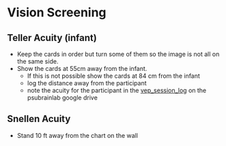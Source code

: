 # Vision Screening

## Teller Acuity (infant)
- Keep the cards in order but turn some of them so the image is not all on the same side.
- Show the cards at 55cm away from the infant. 
  - If this is not possible show the cards at 84 cm from the infant
  - log the distance away from the participant
  - note the acuity for the participant in the [vep_session_log](https://docs.google.com/spreadsheet/ccc?key=0Ag6j1ZugcmysdEVEaDZ0WjNueVNXSmZrdkFWS1lzYXc#gid=0) on the psubrainlab google drive

## Snellen Acuity 
- Stand 10 ft away from the chart on the wall
